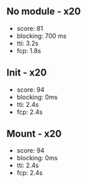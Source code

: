 ## No module - x20

- score: 81
- blocking: 700 ms
- tti: 3.2s
- fcp: 1.8s

## Init - x20

- score: 94
- blocking: 0ms
- tti: 2.4s
- fcp: 2.4s

## Mount - x20

- score: 94
- blocking: 0ms
- tti: 2.4s
- fcp: 2.4s
